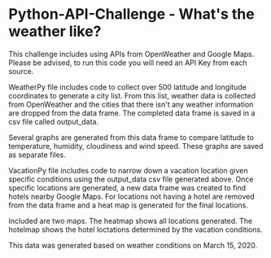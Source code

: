 # Python-API-Challenge - What's the weather like?

This challenge includes using APIs from OpenWeather and Google Maps. Please be advised, to run this code you will need an API Key from each source.

WeatherPy file includes code to collect over 500 latitude and longitude coordinates to generate a city list. From this list, weather data is collected from OpenWeather and the cities that there isn't any weather information are dropped from the data frame. The completed data frame is saved in a csv file called output_data.

Several graphs are generated from this data frame to compare latitude to temperature, humidity, cloudiness and wind speed. These graphs are saved as separate files.

VacationPy file includes code to narrow down a vacation location given specific conditions using the output_data csv file generated above.  Once specific locations are generated, a new data frame was created to find hotels nearby Google Maps. For locations not having a hotel are removed from the data frame and a heat map is generated for the final locations.

Included are two maps. The heatmap shows all locations generated. The hotelmap shows the hotel loctations determined by the vacation conditions.

This data was generated based on weather conditions on March 15, 2020.